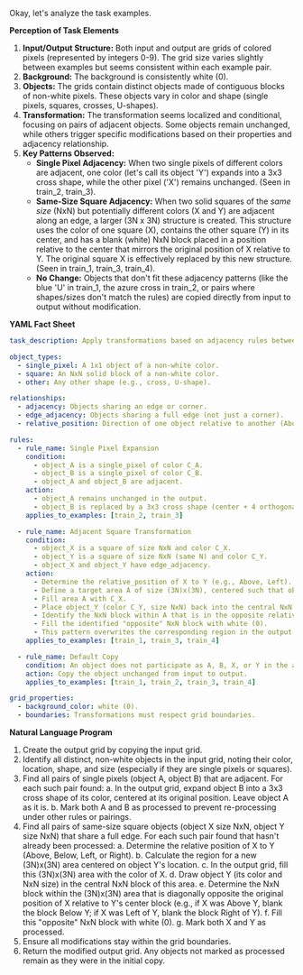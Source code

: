 Okay, let's analyze the task examples.

**Perception of Task Elements**

1.  **Input/Output Structure:** Both input and output are grids of colored pixels (represented by integers 0-9). The grid size varies slightly between examples but seems consistent within each example pair.
2.  **Background:** The background is consistently white (0).
3.  **Objects:** The grids contain distinct objects made of contiguous blocks of non-white pixels. These objects vary in color and shape (single pixels, squares, crosses, U-shapes).
4.  **Transformation:** The transformation seems localized and conditional, focusing on pairs of adjacent objects. Some objects remain unchanged, while others trigger specific modifications based on their properties and adjacency relationship.
5.  **Key Patterns Observed:**
    *   **Single Pixel Adjacency:** When two single pixels of different colors are adjacent, one color (let's call its object 'Y') expands into a 3x3 cross shape, while the other pixel ('X') remains unchanged. (Seen in train_2, train_3).
    *   **Same-Size Square Adjacency:** When two solid squares of the *same size* (NxN) but potentially different colors (X and Y) are adjacent along an edge, a larger (3N x 3N) structure is created. This structure uses the color of one square (X), contains the other square (Y) in its center, and has a blank (white) NxN block placed in a position relative to the center that mirrors the original position of X relative to Y. The original square X is effectively replaced by this new structure. (Seen in train_1, train_3, train_4).
    *   **No Change:** Objects that don't fit these adjacency patterns (like the blue 'U' in train_1, the azure cross in train_2, or pairs where shapes/sizes don't match the rules) are copied directly from input to output without modification.

**YAML Fact Sheet**


```yaml
task_description: Apply transformations based on adjacency rules between pairs of objects.

object_types:
  - single_pixel: A 1x1 object of a non-white color.
  - square: An NxN solid block of a non-white color.
  - other: Any other shape (e.g., cross, U-shape).

relationships:
  - adjacency: Objects sharing an edge or corner.
  - edge_adjacency: Objects sharing a full edge (not just a corner).
  - relative_position: Direction of one object relative to another (Above, Below, Left, Right).

rules:
  - rule_name: Single Pixel Expansion
    condition:
      - object_A is a single_pixel of color C_A.
      - object_B is a single_pixel of color C_B.
      - object_A and object_B are adjacent.
    action:
      - object_A remains unchanged in the output.
      - object_B is replaced by a 3x3 cross shape (center + 4 orthogonal neighbors) of color C_B, centered at object_B's original location.
    applies_to_examples: [train_2, train_3]

  - rule_name: Adjacent Square Transformation
    condition:
      - object_X is a square of size NxN and color C_X.
      - object_Y is a square of size NxN (same N) and color C_Y.
      - object_X and object_Y have edge_adjacency.
    action:
      - Determine the relative_position of X to Y (e.g., Above, Left).
      - Define a target area A of size (3N)x(3N), centered such that object_Y occupies the exact central NxN block of A.
      - Fill area A with C_X.
      - Place object_Y (color C_Y, size NxN) back into the central NxN block of A.
      - Identify the NxN block within A that is in the opposite relative position from the center block compared to X's original position relative to Y (e.g., if X was Above Y, target the block Below Y).
      - Fill the identified "opposite" NxN block with white (0).
      - This pattern overwrites the corresponding region in the output grid, replacing object_X.
    applies_to_examples: [train_1, train_3, train_4]

  - rule_name: Default Copy
    condition: An object does not participate as A, B, X, or Y in the above rules.
    action: Copy the object unchanged from input to output.
    applies_to_examples: [train_1, train_2, train_3, train_4]

grid_properties:
  - background_color: white (0).
  - boundaries: Transformations must respect grid boundaries.
```


**Natural Language Program**

1.  Create the output grid by copying the input grid.
2.  Identify all distinct, non-white objects in the input grid, noting their color, location, shape, and size (especially if they are single pixels or squares).
3.  Find all pairs of single pixels (object A, object B) that are adjacent. For each such pair found:
    a.  In the output grid, expand object B into a 3x3 cross shape of its color, centered at its original position. Leave object A as it is.
    b.  Mark both A and B as processed to prevent re-processing under other rules or pairings.
4.  Find all pairs of same-size square objects (object X size NxN, object Y size NxN) that share a full edge. For each such pair found that hasn't already been processed:
    a.  Determine the relative position of X to Y (Above, Below, Left, or Right).
    b.  Calculate the region for a new (3N)x(3N) area centered on object Y's location.
    c.  In the output grid, fill this (3N)x(3N) area with the color of X.
    d.  Draw object Y (its color and NxN size) in the central NxN block of this area.
    e.  Determine the NxN block within the (3N)x(3N) area that is diagonally opposite the original position of X relative to Y's center block (e.g., if X was Above Y, blank the block Below Y; if X was Left of Y, blank the block Right of Y).
    f.  Fill this "opposite" NxN block with white (0).
    g.  Mark both X and Y as processed.
5.  Ensure all modifications stay within the grid boundaries.
6.  Return the modified output grid. Any objects not marked as processed remain as they were in the initial copy.